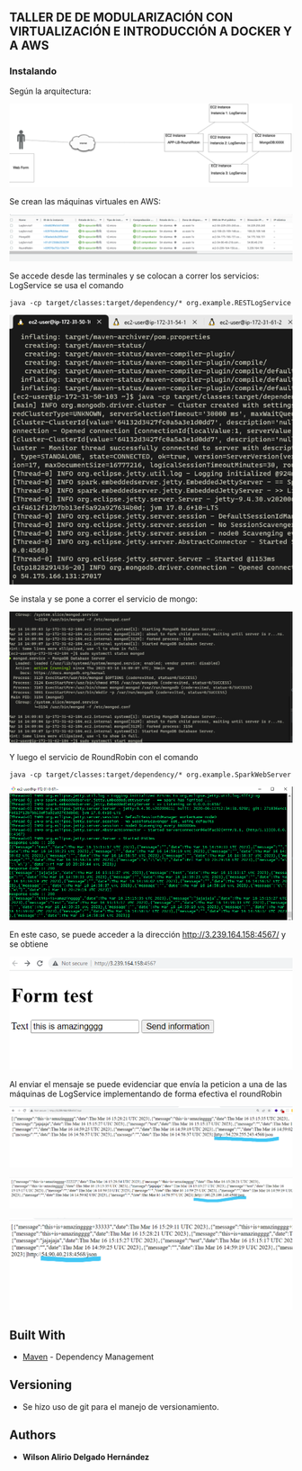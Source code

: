 ## TALLER DE DE MODULARIZACIÓN CON VIRTUALIZACIÓN E INTRODUCCIÓN A DOCKER Y A AWS


### Instalando

Según la arquitectura:

![img_1.png](img/img_1.png)

Se crean las máquinas virtuales en AWS:

![img.png](img/img.png)


Se accede desde las terminales y se colocan a correr los servicios:
LogService se usa el comando 

```
java -cp target/classes:target/dependency/* org.example.RESTLogService
```

![img_2.png](img/img_2.png)

Se instala y se pone a correr el servicio de mongo:

![img_3.png](img/img_3.png)

Y luego el servicio de RoundRobin con el comando

```
java -cp target/classes:target/dependency/* org.example.SparkWebServer
```

![img_4.png](img/img_4.png)

En este caso, se puede acceder a la dirección http://3.239.164.158:4567/ y se obtiene

![img_5.png](img/img_5.png)

Al enviar el mensaje se puede evidenciar que envía la peticion a una de las máquinas de LogService
implementando de forma efectiva el roundRobin

![img_6.png](img/img_6.png)


![img_7.png](img/img_7.png)

![img_8.png](img/img_8.png)


## Built With

* [Maven](https://maven.apache.org/) - Dependency Management


## Versioning

*  Se hizo uso de git para el manejo de versionamiento.

## Authors

* **Wilson Alirio Delgado Hernández** 

